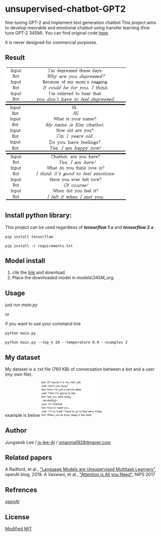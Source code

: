 # unsupervised-chatbot-GPT2
fine-tuning GPT-2 and Implement text generation chatbot
This project aims to develop meorable and emotional chatbot using transfer learning (fine tune GPT-2 345M). You can find original code [here](https://github.com/openai/gpt-2).

It is never designed for commercial purposes.

## Result
![1](./img/result.PNG)


## Install python library:
This project can be used regardless of **_tensorflow 1.x_** and **_tensorflow 2.x_**.
```
pip install tensorflow
```

```
pip install -r requirements.txt
```

## Model install
1) clik the [link](https://drive.google.com/file/d/1CzCNAuaXiaQsdCMTiki2X9XuyCwowQY3/view?usp=sharing) and download.
2) Place the downloaded model in models\345M_org.

## Usage
just run _main.py_ 

or

if you want to use your command line
```
python main.py
```
```
python main.py --top_k 20 --temperature 0.9 --nsamples 3
```

## My dataset
My dataset is a .txt file (760 KB) of conversation between a bot and a user (my own file).

example is below
<img src="./img/data.png" width="40%">


## Author
Jungseob Lee / [ js-lee-AI](https://github.com/js-lee-AI) / omanma1928@naver.com

## Related papers
A Radford, et al., ["Language Models are Unsupervised Multitask Learners"](https://d4mucfpksywv.cloudfront.net/better-language-models/language-models.pdf), openAI blog, 2019.
A Vaswani, et al., ["Attention is All you Need"](https://arxiv.org/pdf/1706.03762.pdf), NIPS 2017

## Refrences
[*openAI*](https://github.com/openai/gpt-2)<br>

## License
[Modified MIT](./LICENSE)
